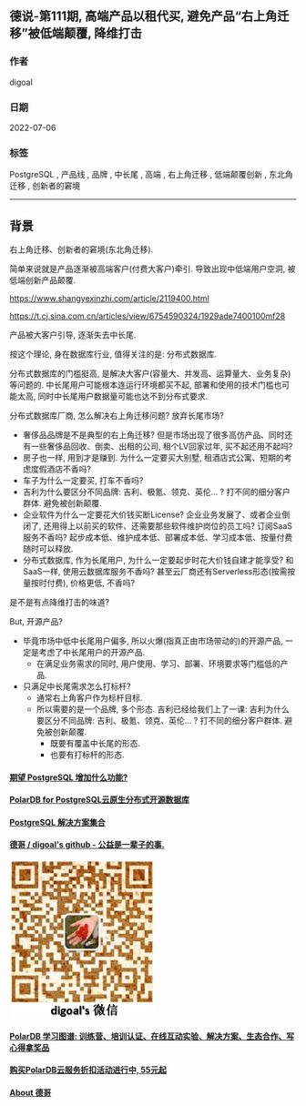 ## 德说-第111期, 高端产品以租代买, 避免产品“右上角迁移”被低端颠覆, 降维打击     
                        
### 作者                        
digoal                        
                        
### 日期                        
2022-07-06                        
                        
### 标签                        
PostgreSQL , 产品线 , 品牌 , 中长尾 , 高端 , 右上角迁移 , 低端颠覆创新 , 东北角迁移 , 创新者的窘境                  
                        
----                        
                        
## 背景          
  
右上角迁移、创新者的窘境(东北角迁移).  
  
简单来说就是产品逐渐被高端客户(付费大客户)牵引. 导致出现中低端用户空洞, 被低端创新产品颠覆.    
  
https://www.shangyexinzhi.com/article/2119400.html  
  
https://t.cj.sina.com.cn/articles/view/6754590324/1929ade7400100mf28  
  
产品被大客户引导, 逐渐失去中长尾.  
  
按这个理论, 身在数据库行业, 值得关注的是: 分布式数据库.   
  
分布式数据库的门槛挺高, 是解决大客户(容量大、并发高、运算量大、业务复杂)等问题的. 中长尾用户可能根本连运行环境都买不起, 部署和使用的技术门槛也可能太高, 同时中长尾用户数据量可能也达不到分布式要求.   
  
分布式数据库厂商, 怎么解决右上角迁移问题?  放弃长尾市场?    
- 奢侈品品牌是不是典型的右上角迁移? 但是市场出现了很多高仿产品、同时还有一些奢侈品回收、倒卖、出租的公司, 租个LV回家过年, 买不起还用不起吗?    
- 房子也一样, 用到才是赚到. 为什么一定要买大别墅, 租酒店式公寓、短期的考虑度假酒店不香吗?     
- 车子为什么一定要买, 打车不香吗?    
- 吉利为什么要区分不同品牌: 吉利、极氪、领克、英伦... ? 打不同的细分客户群体.  避免被创新颠覆.     
- 企业软件为什么一定要花大价钱买断License? 企业业务发展了、或者企业倒闭了, 还用得上以前买的软件、还需要那些软件维护岗位的员工吗? 订阅SaaS服务不香吗? 起步成本低、维护成本低、部署成本低、学习成本低、按量付费随时可以释放.    
- 分布式数据库, 作为长尾用户, 为什么一定要起步时花大价钱自建才能享受? 和SaaS一样, 使用云数据库服务不香吗? 甚至云厂商还有Serverless形态(按需按量按时付费), 价格更低, 不香吗?    
  
是不是有点降维打击的味道?   
  
But, 开源产品?    
- 毕竟市场中低中长尾用户偏多, 所以火爆(指真正由市场带动的)的开源产品, 一定是考虑了中长尾用户的开源产品.    
    - 在满足业务需求的同时, 用户使用、学习、部署、环境要求等门槛低的产品.   
- 只满足中长尾需求怎么打标杆?    
    - 通常右上角客户作为标杆目标.   
    - 所以需要的是一个品牌, 多个形态. 吉利已经给我们上了一课: 吉利为什么要区分不同品牌: 吉利、极氪、领克、英伦... ? 打不同的细分客户群体.  避免被创新颠覆.     
        - 既要有覆盖中长尾的形态.  
        - 也要有打标杆的形态.   
  
  
#### [期望 PostgreSQL 增加什么功能?](https://github.com/digoal/blog/issues/76 "269ac3d1c492e938c0191101c7238216")
  
  
#### [PolarDB for PostgreSQL云原生分布式开源数据库](https://github.com/ApsaraDB/PolarDB-for-PostgreSQL "57258f76c37864c6e6d23383d05714ea")
  
  
#### [PostgreSQL 解决方案集合](https://yq.aliyun.com/topic/118 "40cff096e9ed7122c512b35d8561d9c8")
  
  
#### [德哥 / digoal's github - 公益是一辈子的事.](https://github.com/digoal/blog/blob/master/README.md "22709685feb7cab07d30f30387f0a9ae")
  
  
![digoal's wechat](../pic/digoal_weixin.jpg "f7ad92eeba24523fd47a6e1a0e691b59")
  
  
#### [PolarDB 学习图谱: 训练营、培训认证、在线互动实验、解决方案、生态合作、写心得拿奖品](https://www.aliyun.com/database/openpolardb/activity "8642f60e04ed0c814bf9cb9677976bd4")
  
  
#### [购买PolarDB云服务折扣活动进行中, 55元起](https://www.aliyun.com/activity/new/polardb-yunparter?userCode=bsb3t4al "e0495c413bedacabb75ff1e880be465a")
  
  
#### [About 德哥](https://github.com/digoal/blog/blob/master/me/readme.md "a37735981e7704886ffd590565582dd0")
  
